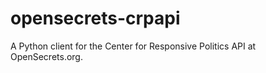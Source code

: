 # opensecrets-crpapi
A Python client for the Center for Responsive Politics API at OpenSecrets.org.
